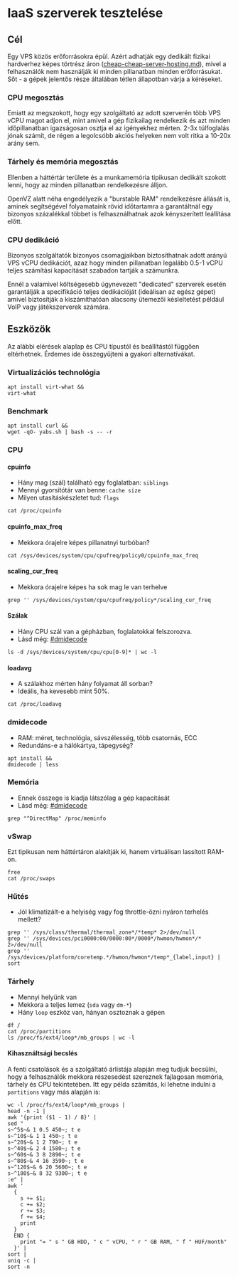 # IaaS szerverek tesztelése

## Cél

Egy VPS közös erőforrásokra épül. Azért adhatják egy dedikált fizikai hardverhez képes törtrész áron ([cheap-cheap-server-hosting.md](cheap-server-hosting.md)), mivel a felhasználók nem használják ki minden pillanatban minden erőforrásukat. Sőt - a gépek jelentős része általában tétlen állapotban várja a kéréseket.

### CPU megosztás

Emiatt az megszokott, hogy egy szolgáltató az adott szerverén több VPS vCPU magot adjon el, mint amivel a gép fizikailag rendelkezik és azt minden időpillanatban igazságosan osztja el az igényekhez mérten. 2-3x túlfoglalás jónak számít, de régen a legolcsóbb akciós helyeken nem volt ritka a 10-20x arány sem.

### Tárhely és memória megosztás

Ellenben a háttértár területe és a munkamemória tipikusan dedikált szokott lenni, hogy az minden pillanatban rendelkezésre álljon.

OpenVZ alatt néha engedélyezik a "burstable RAM" rendelkezésre állását is, aminek segítségével folyamataink rövid időtartamra a garantáltnál egy bizonyos százalékkal többet is felhasználhatnak azok kényszerített leállítása előtt.

### CPU dedikáció

Bizonyos szolgáltatók bizonyos csomagjaikban biztosíthatnak adott arányú VPS vCPU dedikációt, azaz hogy minden pillanatban legalább 0.5-1 vCPU teljes számítási kapacitását szabadon tartják a számunkra.

Ennél a valamivel költségesebb úgynevezett "dedicated" szerverek esetén garantálják a specifikáció teljes dedikációját (ideálisan az egész gépet) amivel biztosítják a kiszámíthatóan alacsony ütemezői késleltetést például VoIP vagy játékszerverek számára.

## Eszközök

Az alábbi elérések alaplap és CPU típustól és beállítástól függően eltérhetnek. Érdemes ide összegyűjteni a gyakori alternatívákat.

### Virtualizációs technológia

```
apt install virt-what &&
virt-what
```

### Benchmark

```
apt install curl &&
wget -qO- yabs.sh | bash -s -- -r
```

### CPU

#### cpuinfo

* Hány mag (szál) található egy foglalatban: `siblings`
* Mennyi gyorsítótár van benne: `cache size`
* Milyen utasításkészletet tud: `flags`

```
cat /proc/cpuinfo
```

#### cpuinfo_max_freq

* Mekkora órajelre képes pillanatnyi turbóban?

```
cat /sys/devices/system/cpu/cpufreq/policy0/cpuinfo_max_freq
```

#### scaling_cur_freq

* Mekkora órajelre képes ha sok mag le van terhelve

```
grep '' /sys/devices/system/cpu/cpufreq/policy*/scaling_cur_freq
```

#### Szálak

* Hány CPU szál van a gépházban, foglalatokkal felszorozva.
* Lásd még: [#dmidecode](#dmidecode)

```
ls -d /sys/devices/system/cpu/cpu[0-9]* | wc -l
```

#### loadavg

* A szálakhoz mérten hány folyamat áll sorban?
* Ideális, ha kevesebb mint 50%.

```
cat /proc/loadavg
```

### dmidecode

* RAM: méret, technológia, sávszélesség, több csatornás, ECC
* Redundáns-e a hálókártya, tápegység?

```
apt install &&
dmidecode | less
```

### Memória

* Ennek összege is kiadja látszólag a gép kapacitását
* Lásd még: [#dmidecode](#dmidecode)

```
grep "^DirectMap" /proc/meminfo
```

### vSwap

Ezt tipikusan nem háttértáron alakítják ki, hanem virtuálisan lassított RAM-on.

```
free
cat /proc/swaps
```

### Hűtés

* Jól klimatizált-e a helyiség vagy fog throttle-özni nyáron terhelés mellett?

```
grep '' /sys/class/thermal/thermal_zone*/*temp* 2>/dev/null
grep '' /sys/devices/pci0000:00/0000:00*/0000*/hwmon/hwmon*/* 2>/dev/null
grep '' /sys/devices/platform/coretemp.*/hwmon/hwmon*/temp*_{label,input} | sort
```

### Tárhely

* Mennyi helyünk van
* Mekkora a teljes lemez (`sda` vagy `dm-*`)
* Hány `loop` eszköz van, hányan osztoznak a gépen

```
df /
cat /proc/partitions
ls /proc/fs/ext4/loop*/mb_groups | wc -l
```

#### Kihasználtsági becslés

A fenti csatolások és a szolgáltató árlistája alapján meg tudjuk becsülni, hogy a felhasználók mekkora részesedést szereznek fajlagosan memória, tárhely és CPU tekintetében. Itt egy példa számítás, ki lehetne indulni a `partitions` vagy más alapján is:

```
wc -l /proc/fs/ext4/loop*/mb_groups |
head -n -1 |
awk '{print ($1 - 1) / 8}' |
sed "
s~^5$~& 1 0.5 450~; t e
s~^10$~& 1 1 450~; t e
s~^20$~& 1 2 790~; t e
s~^40$~& 2 4 1580~; t e
s~^60$~& 3 8 2890~; t e
s~^80$~& 4 16 3590~; t e
s~^120$~& 6 20 5600~; t e
s~^180$~& 8 32 9300~; t e
:e" |
awk '
  {
    s += $1;
    c += $2;
    r += $3;
    f += $4;
    print
  }
  END {
    print "= " s " GB HDD, " c " vCPU, " r " GB RAM, " f " HUF/month"
  }' |
sort |
uniq -c |
sort -n
```
